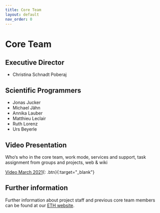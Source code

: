 ```yaml
---
title: Core Team
layout: default
nav_order: 0
---
```


# Core Team

## Executive Director

- Christina Schnadt Poberaj

## Scientific Programmers

- Jonas Jucker
- Michael Jähn
- Annika Lauber
- Matthieu Leclair
- Ruth Lorenz
- Urs Beyerle

## Video Presentation

Who‘s who in the core team, work mode, services and support, task assignment from groups and projects, web & wiki 

[Video March 2021](https://polybox.ethz.ch/index.php/s/xZafZWGoPLWxnrL){: .btn}{:target="_blank"}

## Further information

Further information about project staff and previous core team members can be found at our [ETH website](https://c2sm.ethz.ch/the-center/people/executive-office.html).
